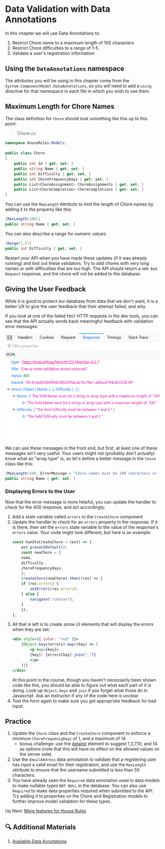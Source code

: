 # Data Validation with Data Annotations
In this chapter we will use Data Annotations to:
1. Restrict Chore name to a maximum length of 100 characters
1. Restrict Chore difficulties to a range of 1-5
1. Validate a user's registration information

## Using the `DataAnnotations` namespace
The attributes you will be using in this chapter come from the `System.ComponentModel.DataAnnotations`, so you will need to add a `using` directive for that namespace in each file in which you wish to use them. 

## Maximum Length for Chore Names
The class definition for `Chore` should look something like this up to this point:
>Chore.cs
``` csharp
namespace HouseRules.Models;

public class Chore
{
    public int Id { get; set; }
    public string Name { get; set; }
    public int Difficulty { get; set; }
    public int ChoreFrequencyDays { get; set; }
    public List<ChoreAssignment> ChoreAssignments { get; set; }
    public List<ChoreCompletion> ChoreCompletions { get; set; }
}
```
You can use the `MaxLength` Attribute to limit the length of Chore names by adding it to the property like this:
``` csharp
[MaxLength(100)]
public string Name { get; set; }
```
You can also describe a range for numeric values:
``` csharp
[Range(1,5)]
public int Difficulty { get; set; }
```

Restart your API when you have made these updates (if it was already running) and test out these validators. Try to add chores with very long names or with difficulties that are too high. The API should return a `400 Bad Request` response, and the chore will not be added to the database. 

## Giving the User Feedback
While it is good to protect our database from data that we don't want, it is a better UX to give the user feedback that their attempt failed, and why. 

If you look at one of the failed `POST` HTTP requests in the dev tools, you can see that the API actually sends back meaningful feedback with validation error messages:

![Data Validation Response](../../assets/house-rules-data-validation.png)

We can use these messages in the front end, but first, at least one of these messages isn't very useful. Your users might not (probably don't actually) know what an "array type" is, so let's define a better message in the `Chore` class like this:
``` csharp
[MaxLength(100, ErrorMessage = "Chore names must be 100 characters or less")]
public string Name { get; set; }
```
### Displaying Errors to the User
Now that the error message is more helpful, you can update the handler to check for the 400 response, and act accordingly:

1. Add a state variable called `errors` to the `CreateChore` component
1. Update the handler to check for an `errors` property in the response. If it is there, then set the `errors` state variable to the value of the response's `errors` value. Your code might look different, but here is an example:
    ``` javascript
    const handleCreateChore = (evt) => {
        evt.preventDefault();
        const newChore = {
        name,
        difficulty,
        choreFrequencyDays,
        };
        createChore(newChore).then((res) => {
        if (res.errors) {
            setErrors(res.errors);
        } else {
            navigate("/chores");
        }
        });
    };
    ```
1. All that is left is to create some UI elements that will display the errors when they are set:
    ```jsx
    <div style={{ color: "red" }}>
        {Object.keys(errors).map((key) => (
            <p key={key}>
            {key}: {errors[key].join(",")}
            </p>
        ))}
    </div>
    ```
    At this point in the course, though you haven't necessarily been shown code like this, you should be able to figure out what each part of it is doing. Look up `Object.keys` and `join` if you forget what those do in Javascript. Ask an instructor if any of the code here is unclear. 
1. Test the form again to make sure you get appropriate feedback for bad input. 

## Practice
1. Update the `Chore` class and the `CreateChore` component to enforce a minimum `ChoreFrequencyDays` of 1, and a maximum of 14
    - bonus challenge: use the [datalist](https://developer.mozilla.org/en-US/docs/Web/HTML/Element/input/number#offering_suggested_values) element to suggest 1,3,7,10, and 14 as options (note that this will have no effect on the allowed values on the server side)
1. Use the `EmailAddress` data annotation to validate that a registering user has input a valid email for their registration, and use the `MaxLength` attribute to ensure that the username submitted is less than 50 characters.
1. You have already seen the `Required` data annotation used in data models to make nullable types `NOT NULL` in the database. You can also use `Required` to make data properties required when submitted to the API. Try adding it to properties on the Chore and Registration models to further improve model validation for these types. 

Up Next: [More features for House Rules](./house-rules-more-features.md)

## 🔍 Additional Materials
1. [ Available Data Annotations](https://learn.microsoft.com/en-us/dotnet/api/system.componentmodel.dataannotations?view=net-6.0)